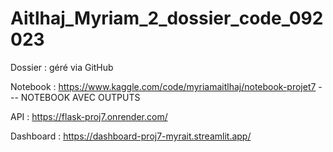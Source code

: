 # Aitlhaj_Myriam_2_dossier_code_092023
Dossier : géré via GitHub

Notebook : https://www.kaggle.com/code/myriamaitlhaj/notebook-projet7 --- NOTEBOOK AVEC OUTPUTS

API : https://flask-proj7.onrender.com/

Dashboard : https://dashboard-proj7-myrait.streamlit.app/
